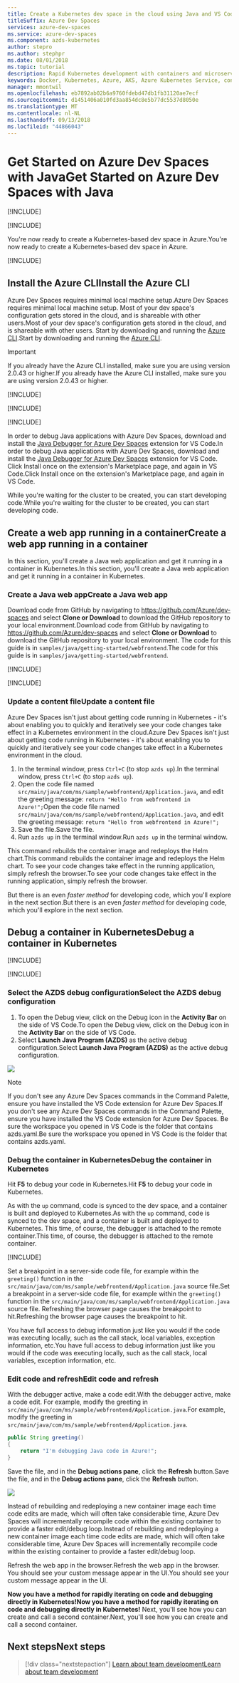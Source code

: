 ```yaml
---
title: Create a Kubernetes dev space in the cloud using Java and VS Code| Microsoft Docs
titleSuffix: Azure Dev Spaces
services: azure-dev-spaces
ms.service: azure-dev-spaces
ms.component: azds-kubernetes
author: stepro
ms.author: stephpr
ms.date: 08/01/2018
ms.topic: tutorial
description: Rapid Kubernetes development with containers and microservices on Azure
keywords: Docker, Kubernetes, Azure, AKS, Azure Kubernetes Service, containers
manager: mmontwil
ms.openlocfilehash: eb7892ab02b6a9760fdebd47db1fb31120ae7ecf
ms.sourcegitcommit: d1451406a010fd3aa854dc8e5b77dc5537d8050e
ms.translationtype: MT
ms.contentlocale: nl-NL
ms.lasthandoff: 09/13/2018
ms.locfileid: "44866043"
---
```

# <a name="get-started-on-azure-dev-spaces-with-java"></a><span data-ttu-id="4f2b6-104">Get Started on Azure Dev Spaces with Java</span><span class="sxs-lookup"><span data-stu-id="4f2b6-104">Get Started on Azure Dev Spaces with Java</span></span>

[!INCLUDE[](includes/learning-objectives.md)]

[!INCLUDE[](includes/see-troubleshooting.md)]

<span data-ttu-id="4f2b6-105">You're now ready to create a Kubernetes-based dev space in Azure.</span><span class="sxs-lookup"><span data-stu-id="4f2b6-105">You're now ready to create a Kubernetes-based dev space in Azure.</span></span>

[!INCLUDE[](includes/portal-aks-cluster.md)]

## <a name="install-the-azure-cli"></a><span data-ttu-id="4f2b6-106">Install the Azure CLI</span><span class="sxs-lookup"><span data-stu-id="4f2b6-106">Install the Azure CLI</span></span>
<span data-ttu-id="4f2b6-107">Azure Dev Spaces requires minimal local machine setup.</span><span class="sxs-lookup"><span data-stu-id="4f2b6-107">Azure Dev Spaces requires minimal local machine setup.</span></span> <span data-ttu-id="4f2b6-108">Most of your dev space's configuration gets stored in the cloud, and is shareable with other users.</span><span class="sxs-lookup"><span data-stu-id="4f2b6-108">Most of your dev space's configuration gets stored in the cloud, and is shareable with other users.</span></span> <span data-ttu-id="4f2b6-109">Start by downloading and running the [Azure CLI](/cli/azure/install-azure-cli?view=azure-cli-latest).</span><span class="sxs-lookup"><span data-stu-id="4f2b6-109">Start by downloading and running the [Azure CLI](/cli/azure/install-azure-cli?view=azure-cli-latest).</span></span>

> [!IMPORTANT]
> <span data-ttu-id="4f2b6-110">If you already have the Azure CLI installed, make sure you are using version 2.0.43 or higher.</span><span class="sxs-lookup"><span data-stu-id="4f2b6-110">If you already have the Azure CLI installed, make sure you are using version 2.0.43 or higher.</span></span>

[!INCLUDE[](includes/sign-into-azure.md)]

[!INCLUDE[](includes/use-dev-spaces.md)]

[!INCLUDE[](includes/install-vscode-extension.md)]

<span data-ttu-id="4f2b6-111">In order to debug Java applications with Azure Dev Spaces, download and install the [Java Debugger for Azure Dev Spaces](https://marketplace.visualstudio.com/items?itemName=vscjava.vscode-java-debugger-azds) extension for VS Code.</span><span class="sxs-lookup"><span data-stu-id="4f2b6-111">In order to debug Java applications with Azure Dev Spaces, download and install the [Java Debugger for Azure Dev Spaces](https://marketplace.visualstudio.com/items?itemName=vscjava.vscode-java-debugger-azds) extension for VS Code.</span></span> <span data-ttu-id="4f2b6-112">Click Install once on the extension's Marketplace page, and again in VS Code.</span><span class="sxs-lookup"><span data-stu-id="4f2b6-112">Click Install once on the extension's Marketplace page, and again in VS Code.</span></span>

<span data-ttu-id="4f2b6-113">While you're waiting for the cluster to be created, you can start developing code.</span><span class="sxs-lookup"><span data-stu-id="4f2b6-113">While you're waiting for the cluster to be created, you can start developing code.</span></span>

## <a name="create-a-web-app-running-in-a-container"></a><span data-ttu-id="4f2b6-114">Create a web app running in a container</span><span class="sxs-lookup"><span data-stu-id="4f2b6-114">Create a web app running in a container</span></span>

<span data-ttu-id="4f2b6-115">In this section, you'll create a Java web application and get it running in a container in Kubernetes.</span><span class="sxs-lookup"><span data-stu-id="4f2b6-115">In this section, you'll create a Java web application and get it running in a container in Kubernetes.</span></span>

### <a name="create-a-java-web-app"></a><span data-ttu-id="4f2b6-116">Create a Java web app</span><span class="sxs-lookup"><span data-stu-id="4f2b6-116">Create a Java web app</span></span>
<span data-ttu-id="4f2b6-117">Download code from GitHub by navigating to https://github.com/Azure/dev-spaces and select **Clone or Download** to download the GitHub repository to your local environment.</span><span class="sxs-lookup"><span data-stu-id="4f2b6-117">Download code from GitHub by navigating to https://github.com/Azure/dev-spaces and select **Clone or Download** to download the GitHub repository to your local environment.</span></span> <span data-ttu-id="4f2b6-118">The code for this guide is in `samples/java/getting-started/webfrontend`.</span><span class="sxs-lookup"><span data-stu-id="4f2b6-118">The code for this guide is in `samples/java/getting-started/webfrontend`.</span></span>

[!INCLUDE[](includes/azds-prep.md)]

[!INCLUDE[](includes/build-run-k8s-cli.md)]

### <a name="update-a-content-file"></a><span data-ttu-id="4f2b6-119">Update a content file</span><span class="sxs-lookup"><span data-stu-id="4f2b6-119">Update a content file</span></span>
<span data-ttu-id="4f2b6-120">Azure Dev Spaces isn't just about getting code running in Kubernetes - it's about enabling you to quickly and iteratively see your code changes take effect in a Kubernetes environment in the cloud.</span><span class="sxs-lookup"><span data-stu-id="4f2b6-120">Azure Dev Spaces isn't just about getting code running in Kubernetes - it's about enabling you to quickly and iteratively see your code changes take effect in a Kubernetes environment in the cloud.</span></span>

1. <span data-ttu-id="4f2b6-121">In the terminal window, press `Ctrl+C` (to stop `azds up`).</span><span class="sxs-lookup"><span data-stu-id="4f2b6-121">In the terminal window, press `Ctrl+C` (to stop `azds up`).</span></span>
1. <span data-ttu-id="4f2b6-122">Open the code file named `src/main/java/com/ms/sample/webfrontend/Application.java`, and edit the greeting message: `return "Hello from webfrontend in Azure!";`</span><span class="sxs-lookup"><span data-stu-id="4f2b6-122">Open the code file named `src/main/java/com/ms/sample/webfrontend/Application.java`, and edit the greeting message: `return "Hello from webfrontend in Azure!";`</span></span>
1. <span data-ttu-id="4f2b6-123">Save the file.</span><span class="sxs-lookup"><span data-stu-id="4f2b6-123">Save the file.</span></span>
1. <span data-ttu-id="4f2b6-124">Run  `azds up` in the terminal window.</span><span class="sxs-lookup"><span data-stu-id="4f2b6-124">Run  `azds up` in the terminal window.</span></span>

<span data-ttu-id="4f2b6-125">This command rebuilds the container image and redeploys the Helm chart.</span><span class="sxs-lookup"><span data-stu-id="4f2b6-125">This command rebuilds the container image and redeploys the Helm chart.</span></span> <span data-ttu-id="4f2b6-126">To see your code changes take effect in the running application, simply refresh the browser.</span><span class="sxs-lookup"><span data-stu-id="4f2b6-126">To see your code changes take effect in the running application, simply refresh the browser.</span></span>

<span data-ttu-id="4f2b6-127">But there is an even *faster method* for developing code, which you'll explore in the next section.</span><span class="sxs-lookup"><span data-stu-id="4f2b6-127">But there is an even *faster method* for developing code, which you'll explore in the next section.</span></span> 

## <a name="debug-a-container-in-kubernetes"></a><span data-ttu-id="4f2b6-128">Debug a container in Kubernetes</span><span class="sxs-lookup"><span data-stu-id="4f2b6-128">Debug a container in Kubernetes</span></span>

[!INCLUDE[](includes/debug-intro.md)]

[!INCLUDE[](includes/init-debug-assets-vscode.md)]

### <a name="select-the-azds-debug-configuration"></a><span data-ttu-id="4f2b6-129">Select the AZDS debug configuration</span><span class="sxs-lookup"><span data-stu-id="4f2b6-129">Select the AZDS debug configuration</span></span>
1. <span data-ttu-id="4f2b6-130">To open the Debug view, click on the Debug icon in the **Activity Bar** on the side of VS Code.</span><span class="sxs-lookup"><span data-stu-id="4f2b6-130">To open the Debug view, click on the Debug icon in the **Activity Bar** on the side of VS Code.</span></span>
1. <span data-ttu-id="4f2b6-131">Select **Launch Java Program (AZDS)** as the active debug configuration.</span><span class="sxs-lookup"><span data-stu-id="4f2b6-131">Select **Launch Java Program (AZDS)** as the active debug configuration.</span></span>

![](media/get-started-java/debug-configuration.png)

> [!Note]
> <span data-ttu-id="4f2b6-132">If you don't see any Azure Dev Spaces commands in the Command Palette, ensure you have installed the VS Code extension for Azure Dev Spaces.</span><span class="sxs-lookup"><span data-stu-id="4f2b6-132">If you don't see any Azure Dev Spaces commands in the Command Palette, ensure you have installed the VS Code extension for Azure Dev Spaces.</span></span> <span data-ttu-id="4f2b6-133">Be sure the workspace you opened in VS Code is the folder that contains azds.yaml.</span><span class="sxs-lookup"><span data-stu-id="4f2b6-133">Be sure the workspace you opened in VS Code is the folder that contains azds.yaml.</span></span>

### <a name="debug-the-container-in-kubernetes"></a><span data-ttu-id="4f2b6-134">Debug the container in Kubernetes</span><span class="sxs-lookup"><span data-stu-id="4f2b6-134">Debug the container in Kubernetes</span></span>
<span data-ttu-id="4f2b6-135">Hit **F5** to debug your code in Kubernetes.</span><span class="sxs-lookup"><span data-stu-id="4f2b6-135">Hit **F5** to debug your code in Kubernetes.</span></span>

<span data-ttu-id="4f2b6-136">As with the `up` command, code is synced to the dev space, and a container is built and deployed to Kubernetes.</span><span class="sxs-lookup"><span data-stu-id="4f2b6-136">As with the `up` command, code is synced to the dev space, and a container is built and deployed to Kubernetes.</span></span> <span data-ttu-id="4f2b6-137">This time, of course, the debugger is attached to the remote container.</span><span class="sxs-lookup"><span data-stu-id="4f2b6-137">This time, of course, the debugger is attached to the remote container.</span></span>

[!INCLUDE[](includes/tip-vscode-status-bar-url.md)]

<span data-ttu-id="4f2b6-138">Set a breakpoint in a server-side code file, for example within the `greeting()` function in the `src/main/java/com/ms/sample/webfrontend/Application.java` source file.</span><span class="sxs-lookup"><span data-stu-id="4f2b6-138">Set a breakpoint in a server-side code file, for example within the `greeting()` function in the `src/main/java/com/ms/sample/webfrontend/Application.java` source file.</span></span> <span data-ttu-id="4f2b6-139">Refreshing the browser page causes the breakpoint to hit.</span><span class="sxs-lookup"><span data-stu-id="4f2b6-139">Refreshing the browser page causes the breakpoint to hit.</span></span>

<span data-ttu-id="4f2b6-140">You have full access to debug information just like you would if the code was executing locally, such as the call stack, local variables, exception information, etc.</span><span class="sxs-lookup"><span data-stu-id="4f2b6-140">You have full access to debug information just like you would if the code was executing locally, such as the call stack, local variables, exception information, etc.</span></span>

### <a name="edit-code-and-refresh"></a><span data-ttu-id="4f2b6-141">Edit code and refresh</span><span class="sxs-lookup"><span data-stu-id="4f2b6-141">Edit code and refresh</span></span>
<span data-ttu-id="4f2b6-142">With the debugger active, make a code edit.</span><span class="sxs-lookup"><span data-stu-id="4f2b6-142">With the debugger active, make a code edit.</span></span> <span data-ttu-id="4f2b6-143">For example, modify the greeting in `src/main/java/com/ms/sample/webfrontend/Application.java`.</span><span class="sxs-lookup"><span data-stu-id="4f2b6-143">For example, modify the greeting in `src/main/java/com/ms/sample/webfrontend/Application.java`.</span></span> 

```java
public String greeting()
{
    return "I'm debugging Java code in Azure!";
}
```

<span data-ttu-id="4f2b6-144">Save the file, and in the **Debug actions pane**, click the **Refresh** button.</span><span class="sxs-lookup"><span data-stu-id="4f2b6-144">Save the file, and in the **Debug actions pane**, click the **Refresh** button.</span></span>

![](media/get-started-java/debug-action-refresh.png)

<span data-ttu-id="4f2b6-145">Instead of rebuilding and redeploying a new container image each time code edits are made, which will often take considerable time, Azure Dev Spaces will incrementally recompile code within the existing container to provide a faster edit/debug loop.</span><span class="sxs-lookup"><span data-stu-id="4f2b6-145">Instead of rebuilding and redeploying a new container image each time code edits are made, which will often take considerable time, Azure Dev Spaces will incrementally recompile code within the existing container to provide a faster edit/debug loop.</span></span>

<span data-ttu-id="4f2b6-146">Refresh the web app in the browser.</span><span class="sxs-lookup"><span data-stu-id="4f2b6-146">Refresh the web app in the browser.</span></span> <span data-ttu-id="4f2b6-147">You should see your custom message appear in the UI.</span><span class="sxs-lookup"><span data-stu-id="4f2b6-147">You should see your custom message appear in the UI.</span></span>

<span data-ttu-id="4f2b6-148">**Now you have a method for rapidly iterating on code and debugging directly in Kubernetes!**</span><span class="sxs-lookup"><span data-stu-id="4f2b6-148">**Now you have a method for rapidly iterating on code and debugging directly in Kubernetes!**</span></span> <span data-ttu-id="4f2b6-149">Next, you'll see how you can create and call a second container.</span><span class="sxs-lookup"><span data-stu-id="4f2b6-149">Next, you'll see how you can create and call a second container.</span></span>

## <a name="next-steps"></a><span data-ttu-id="4f2b6-150">Next steps</span><span class="sxs-lookup"><span data-stu-id="4f2b6-150">Next steps</span></span>

> [!div class="nextstepaction"]
> [<span data-ttu-id="4f2b6-151">Learn about team development</span><span class="sxs-lookup"><span data-stu-id="4f2b6-151">Learn about team development</span></span>](team-development-java.md)